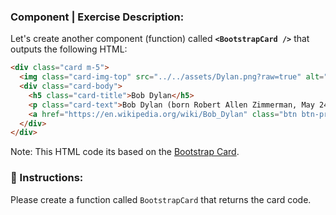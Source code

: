 ### **Component** | Exercise Description:

Let's create another component (function) called **`<BootstrapCard />`** that outputs the following HTML:

```html
<div class="card m-5">
  <img class="card-img-top" src="../../assets/Dylan.png?raw=true" alt="Card image cap" />
  <div class="card-body">
    <h5 class="card-title">Bob Dylan</h5>
    <p class="card-text">Bob Dylan (born Robert Allen Zimmerman, May 24, 1941) is an American singer/songwriter, author, and artist who has been an influential figure in popular music and culture for more than five decades.</p>
    <a href="https://en.wikipedia.org/wiki/Bob_Dylan" class="btn btn-primary">Go to wikipedia</a>
  </div>
</div>
```

Note: This HTML code its based on the [Bootstrap Card](https://getbootstrap.com/docs/4.0/components/card/).

### 📝 Instructions:
Please create a function called `BootstrapCard` that returns the card code.